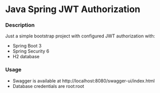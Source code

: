 # Java Spring JWT Authorization

### Description
Just a simple bootstrap project with configured JWT authorization with:
* Spring Boot 3
* Spring Security 6
* H2 database

### Usage
* Swagger is available at http://localhost:8080/swagger-ui/index.html
* Database credentials are root:root
